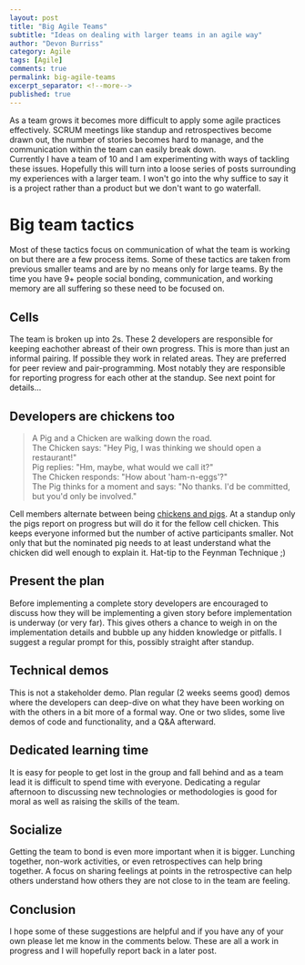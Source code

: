 ```yaml
---
layout: post
title: "Big Agile Teams"
subtitle: "Ideas on dealing with larger teams in an agile way"
author: "Devon Burriss"
category: Agile
tags: [Agile]
comments: true
permalink: big-agile-teams
excerpt_separator: <!--more-->
published: true
---
```


As a team grows it becomes more difficult to apply some agile practices effectively. SCRUM meetings like standup and retrospectives become drawn out, the number of stories becomes hard to manage, and the communication within the team can easily break down.  
Currently I have a team of 10 and I am experimenting with ways of tackling these issues. Hopefully this will turn into a loose series of posts surrounding my experiences with a larger team. I won't go into the why suffice to say it is a project rather than a product but we don't want to go waterfall.

# Big team tactics

Most of these tactics focus on communication of what the team is working on but there are a few process items. Some of these tactics are taken from previous smaller teams and are by no means only for large teams. By the time you have 9+ people social bonding, communication, and working memory are all suffering so these need to be focused on.

## Cells

The team is broken up into 2s. These 2 developers are responsible for keeping eachother abreast of their own progress. This is more than just an informal pairing. If possible they work in related areas. They are preferred for peer review and pair-programming. Most notably they are responsible for reporting progress for each other at the standup. See next point for details...

## Developers are chickens too

> A Pig and a Chicken are walking down the road.  
> The Chicken says: "Hey Pig, I was thinking we should open a restaurant!"  
> Pig replies: "Hm, maybe, what would we call it?"  
> The Chicken responds: "How about 'ham-n-eggs'?"  
> The Pig thinks for a moment and says: "No thanks. I'd be committed, but you'd only be involved."

Cell members alternate between being [chickens and pigs](https://en.wikipedia.org/wiki/The_Chicken_and_the_Pig). At a standup only the pigs report on progress but will do it for the fellow cell chicken. This keeps everyone informed but the number of active participants smaller. Not only that but the nominated pig needs to at least understand what the chicken did well enough to explain it. Hat-tip to the Feynman Technique ;)

## Present the plan

Before implementing a complete story developers are encouraged to discuss how they will be implementing a given story before implementation is underway (or very far). This gives others a chance to weigh in on the implementation details and bubble up any hidden knowledge or pitfalls. I suggest a regular prompt for this, possibly straight after standup.

## Technical demos

This is not a stakeholder demo. Plan regular (2 weeks seems good) demos where the developers can deep-dive on what they have been working on with the others in a bit more of a formal way. One or two slides, some live demos of code and functionality, and a Q&A afterward.

## Dedicated learning time

It is easy for people to get lost in the group and fall behind and as a team lead it is difficult to spend time with everyone. Dedicating a regular afternoon to discussing new technologies or methodologies is good for moral as well as raising the skills of the team.

## Socialize

Getting the team to bond is even more important when it is bigger. Lunching together, non-work activities, or even retrospectives can help bring together. A focus on sharing feelings at points in the retrospective can help others understand how others they are not close to in the team are feeling. 

## Conclusion

I hope some of these suggestions are helpful and if you have any of your own please let me know in the comments below. These are all a work in progress and I will hopefully report back in a later post.